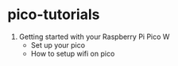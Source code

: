 # pico-tutorials

1. Getting started with your Raspberry Pi Pico W
   - Set up your pico
   - How to setup wifi on pico
